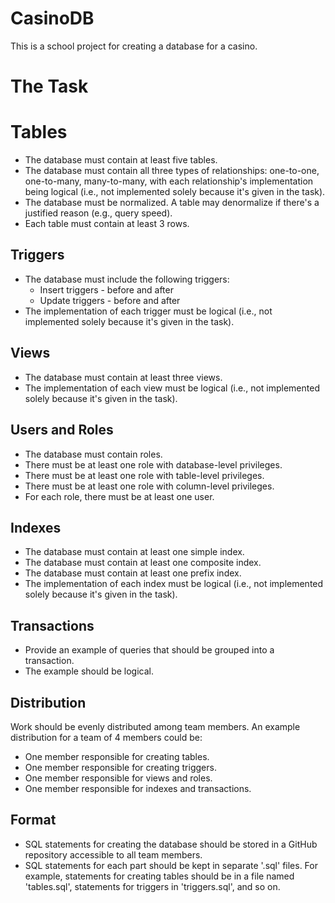 # CasinoDB
This is a school project for creating a database for a casino. 
# The Task
# Tables

- The database must contain at least five tables.
- The database must contain all three types of relationships: one-to-one, one-to-many, many-to-many, with each relationship's implementation being logical (i.e., not implemented solely because it's given in the task).
- The database must be normalized. A table may denormalize if there's a justified reason (e.g., query speed).
- Each table must contain at least 3 rows.

## Triggers

- The database must include the following triggers:
    - Insert triggers - before and after
    - Update triggers - before and after
- The implementation of each trigger must be logical (i.e., not implemented solely because it's given in the task).

## Views

- The database must contain at least three views.
- The implementation of each view must be logical (i.e., not implemented solely because it's given in the task).

## Users and Roles

- The database must contain roles.
- There must be at least one role with database-level privileges.
- There must be at least one role with table-level privileges.
- There must be at least one role with column-level privileges.
- For each role, there must be at least one user.

## Indexes

- The database must contain at least one simple index.
- The database must contain at least one composite index.
- The database must contain at least one prefix index.
- The implementation of each index must be logical (i.e., not implemented solely because it's given in the task).

## Transactions

- Provide an example of queries that should be grouped into a transaction.
- The example should be logical.

## Distribution

Work should be evenly distributed among team members. An example distribution for a team of 4 members could be:
- One member responsible for creating tables.
- One member responsible for creating triggers.
- One member responsible for views and roles.
- One member responsible for indexes and transactions.

## Format

- SQL statements for creating the database should be stored in a GitHub repository accessible to all team members.
- SQL statements for each part should be kept in separate '.sql' files. For example, statements for creating tables should be in a file named 'tables.sql', statements for triggers in 'triggers.sql', and so on.
